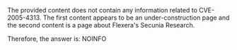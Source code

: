 The provided content does not contain any information related to CVE-2005-4313. The first content appears to be an under-construction page and the second content is a page about Flexera's Secunia Research.

Therefore, the answer is: NOINFO